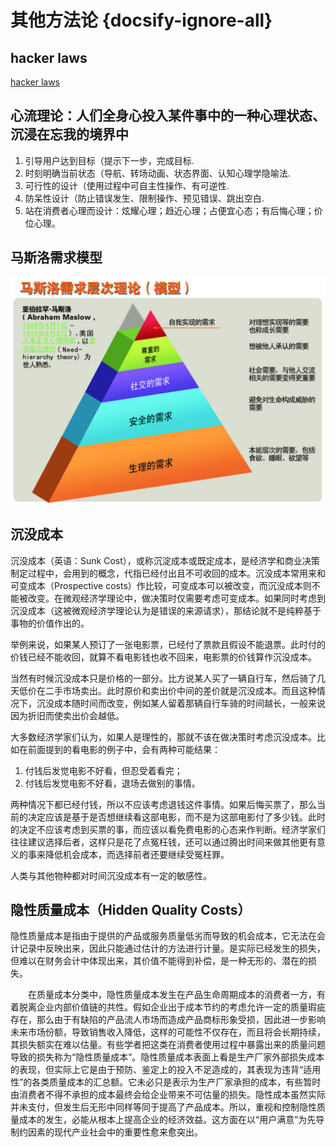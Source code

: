 # 其他方法论 {docsify-ignore-all}

## hacker laws

[hacker laws](https://github.com/nusr/hacker-laws-zh)

## 心流理论：人们全身心投入某件事中的一种心理状态、沉浸在忘我的境界中

1. 引导用户达到目标（提示下一步，完成目标.
2. 时刻明确当前状态（导航、转场动画、状态界面、认知心理学隐喻法.
3. 可行性的设计（使用过程中可自主性操作、有可逆性.
4. 防呆性设计（防止错误发生、限制操作、预见错误、跳出空白.
5. 站在消费者心理而设计：炫耀心理；趋近心理；占便宜心态；有后悔心理；价位心理。

## 马斯洛需求模型

![马斯洛需求模型](../../assets/imgs/52629163.png)

## 沉没成本

沉没成本（英语：Sunk Cost），或称沉淀成本或既定成本，是经济学和商业决策制定过程中，会用到的概念，代指已经付出且不可收回的成本。沉没成本常用来和可变成本（Prospective costs）作比较，可变成本可以被改变，而沉没成本则不能被改变。在微观经济学理论中，做决策时仅需要考虑可变成本。如果同时考虑到沉没成本（这被微观经济学理论认为是错误的来源请求），那结论就不是纯粹基于事物的价值作出的。

举例来说，如果某人预订了一张电影票，已经付了票款且假设不能退票。此时付的价钱已经不能收回，就算不看电影钱也收不回来，电影票的价钱算作沉没成本。

当然有时候沉没成本只是价格的一部分。比方说某人买了一辆自行车，然后骑了几天低价在二手市场卖出。此时原价和卖出价中间的差价就是沉没成本。而且这种情况下，沉没成本随时间而改变，例如某人留着那辆自行车骑的时间越长，一般来说因为折旧而使卖出价会越低。

大多数经济学家们认为，如果人是理性的，那就不该在做决策时考虑沉没成本。比如在前面提到的看电影的例子中，会有两种可能结果：

1. 付钱后发觉电影不好看，但忍受着看完；
2. 付钱后发觉电影不好看，退场去做别的事情。

两种情况下都已经付钱，所以不应该考虑退钱这件事情。如果后悔买票了，那么当前的决定应该是基于是否想继续看这部电影，而不是为这部电影付了多少钱。此时的决定不应该考虑到买票的事，而应该以看免费电影的心态来作判断。经济学家们往往建议选择后者，这样只是花了点冤枉钱，还可以通过腾出时间来做其他更有意义的事来降低机会成本，而选择前者还要继续受冤枉罪。

人类与其他物种都对时间沉没成本有一定的敏感性。

## 隐性质量成本（Hidden Quality Costs）

隐性质量成本是指由于提供的产品或服务质量低劣而导致的机会成本，它无法在会计记录中反映出来，因此只能通过估计的方法进行计量。是实际已经发生的损失，但难以在财务会计中体现出来，其价值不能得到补偿，是一种无形的、潜在的损失。

　　在质量成本分类中，隐性质量成本发生在产品生命周期成本的消费者一方，有着脱离企业内部价值链的共性。假如企业出于成本节约的考虑允许一定的质量瑕疵存在，那么由于有缺陷的产品流人市场而造成产品商标形象受损，因此进一步影响未来市场份额，导致销售收入降低，这样的可能性不仅存在，而且将会长期持续，其损失额实在难以估量。有些学者把这类在消费者使用过程中暴露出来的质量问题导致的损失称为“隐性质量成本”。隐性质量成本表面上看是生产厂家外部损失成本的表现，但实际上它是由于预防、鉴定上的投入不足造成的，其表现为违背“适用性”的各类质量成本的汇总额。它未必只是表示为生产厂家承担的成本，有些暂时由消费者不得不承担的成本最终会给企业带来不可估量的损失。隐性成本虽然实际并未支付，但发生后无形中同样等同于提高了产品成本。所以，重视和控制隐性质量成本的发生，必能从根本上提高企业的经济效益。这方面在以“用户满意”为先导制约因素的现代产业社会中的重要性愈来愈突出。